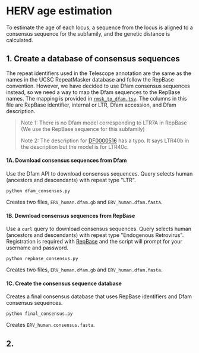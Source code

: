 # HERV age estimation

To estimate the age of each locus, a sequence from the locus is aligned to a 
consensus sequence for the subfamily, and the genetic distance is calculated.


## 1. Create a database of consensus sequences

The repeat identifiers used in the Telescope annotation are the same as the names in the 
UCSC RepeatMasker database and follow the RepBase convention. However, we have decided to
use Dfam consensus sequences instead, so we need a way to map the Dfam sequences to the
RepBase names. The mapping is provided in [`rmsk_to_dfam.tsv`](./rmsk_to_dfam.tsv). The columns in this file are
RepBase identifier, internal or LTR, Dfam accession, and Dfam description.

> Note 1: There is no Dfam model corresponding to LTR7A in RepBase (We use the RepBase sequence for this subfamily)
> 
> Note 2: The description for [DF0000516](http://dfam.org/family/DF0000516/summary) has a typo. It says LTR40b in the description but the model is for LTR40c.

#### 1A. Download consensus sequences from Dfam

Use the Dfam API to download consensus sequences. Query selects human (ancestors and descendants) with repeat type "LTR".

```
python dfam_consensus.py
```

Creates two files, `ERV_human.dfam.gb` and `ERV_human.dfam.fasta`.

#### 1B. Download consensus sequences from RepBase

Use a `curl` query to download consensus sequences. Query selects human (ancestors and descendants) with repeat type "Endogenous Retrovirus". Registration is required with [RepBase](https://www.girinst.org/accountservices/register.php) and the script will prompt for your username and password.

```
python repbase_consensus.py
```

Creates two files, `ERV_human.dfam.gb` and `ERV_human.dfam.fasta`.

#### 1C. Create the consensus sequence database

Creates a final consensus database that uses RepBase identifiers and Dfam consensus sequences.

```
python final_consensus.py
```

Creates `ERV_human.consensus.fasta`.

## 2. 